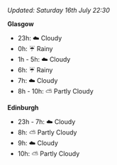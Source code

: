 *Updated: Saturday 16th July 22:30*

**Glasgow**

* 23h: :cloud: Cloudy
* 0h: :umbrella: Rainy
* 1h - 5h: :cloud: Cloudy
* 6h: :umbrella: Rainy
* 7h: :cloud: Cloudy
* 8h - 10h: :partly_sunny: Partly Cloudy

**Edinburgh**

* 23h - 7h: :cloud: Cloudy
* 8h: :partly_sunny: Partly Cloudy
* 9h: :cloud: Cloudy
* 10h: :partly_sunny: Partly Cloudy
